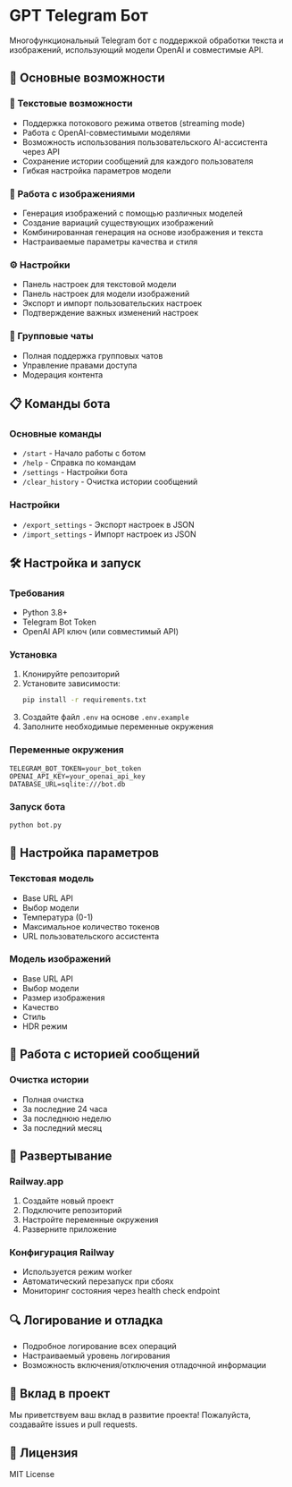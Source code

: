 # GPT Telegram Бот

Многофункциональный Telegram бот с поддержкой обработки текста и изображений, использующий модели OpenAI и совместимые API.

## 🌟 Основные возможности

### 💬 Текстовые возможности
- Поддержка потокового режима ответов (streaming mode)
- Работа с OpenAI-совместимыми моделями
- Возможность использования пользовательского AI-ассистента через API
- Сохранение истории сообщений для каждого пользователя
- Гибкая настройка параметров модели

### 🎨 Работа с изображениями
- Генерация изображений с помощью различных моделей
- Создание вариаций существующих изображений
- Комбинированная генерация на основе изображения и текста
- Настраиваемые параметры качества и стиля

### ⚙️ Настройки
- Панель настроек для текстовой модели
- Панель настроек для модели изображений
- Экспорт и импорт пользовательских настроек
- Подтверждение важных изменений настроек

### 👥 Групповые чаты
- Полная поддержка групповых чатов
- Управление правами доступа
- Модерация контента

## 📋 Команды бота

### Основные команды
- `/start` - Начало работы с ботом
- `/help` - Справка по командам
- `/settings` - Настройки бота
- `/clear_history` - Очистка истории сообщений

### Настройки
- `/export_settings` - Экспорт настроек в JSON
- `/import_settings` - Импорт настроек из JSON

## 🛠 Настройка и запуск

### Требования
- Python 3.8+
- Telegram Bot Token
- OpenAI API ключ (или совместимый API)

### Установка
1. Клонируйте репозиторий
2. Установите зависимости:
   ```bash
   pip install -r requirements.txt
   ```
3. Создайте файл `.env` на основе `.env.example`
4. Заполните необходимые переменные окружения

### Переменные окружения
```
TELEGRAM_BOT_TOKEN=your_bot_token
OPENAI_API_KEY=your_openai_api_key
DATABASE_URL=sqlite:///bot.db
```

### Запуск бота
```bash
python bot.py
```

## 🔧 Настройка параметров

### Текстовая модель
- Base URL API
- Выбор модели
- Температура (0-1)
- Максимальное количество токенов
- URL пользовательского ассистента

### Модель изображений
- Base URL API
- Выбор модели
- Размер изображения
- Качество
- Стиль
- HDR режим

## 📝 Работа с историей сообщений

### Очистка истории
- Полная очистка
- За последние 24 часа
- За последнюю неделю
- За последний месяц

## 🚀 Развертывание

### Railway.app
1. Создайте новый проект
2. Подключите репозиторий
3. Настройте переменные окружения
4. Разверните приложение

### Конфигурация Railway
- Используется режим worker
- Автоматический перезапуск при сбоях
- Мониторинг состояния через health check endpoint

## 🔍 Логирование и отладка
- Подробное логирование всех операций
- Настраиваемый уровень логирования
- Возможность включения/отключения отладочной информации

## 🤝 Вклад в проект
Мы приветствуем ваш вклад в развитие проекта! Пожалуйста, создавайте issues и pull requests.

## 📄 Лицензия
MIT License